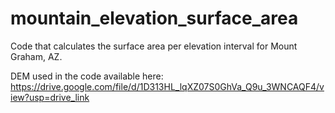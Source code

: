 # mountain_elevation_surface_area

Code that calculates the surface area per elevation interval for Mount Graham, AZ.

DEM used in the code available here: https://drive.google.com/file/d/1D313HL_lqXZ07S0GhVa_Q9u_3WNCAQF4/view?usp=drive_link
